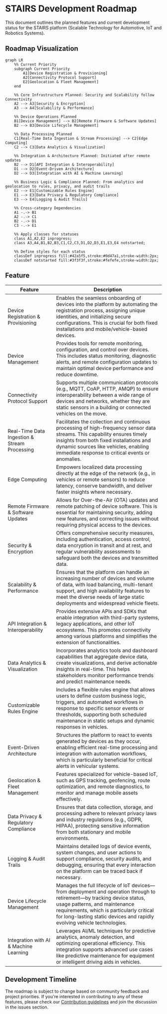 # STAIRS Development Roadmap

This document outlines the planned features and current development status for the STAIRS platform (Scalable Technology for Automotive, IoT and Robotics Systems).

## Roadmap Visualization

```mermaid
graph LR
    %% Current Priority
    subgraph Current Priority
        A1[Device Registration & Provisioning]
        A2[Connectivity Protocol Support]
        E2[Geolocation & Fleet Management]
    end

    %% Core Infrastructure Planned: Security and Scalability follow Connectivity
    A2 --> A3[Security & Encryption]
    A3 --> A4[Scalability & Performance]

    %% Device Operations Planned
    B1[Device Management] --> B2[Remote Firmware & Software Updates]
    B2 --> B3[Device Lifecycle Management]

    %% Data Processing Planned
    C1[Real-Time Data Ingestion & Stream Processing] --> C2[Edge Computing]
    C2 --> C3[Data Analytics & Visualization]

    %% Integration & Architecture Planned: Initiated after remote updates
    B2 --> D1[API Integration & Interoperability]
    D1 --> D2[Event-Driven Architecture]
    D2 --> D3[Integration with AI & Machine Learning]

    %% Business Logic & Compliance Planned: From analytics and geolocation to rules, privacy, and audit trails
    E2 --> E1[Customizable Rules Engine]
    E1 --> E3[Data Privacy & Regulatory Compliance]
    E3 --> E4[Logging & Audit Trails]

    %% Cross-category Dependencies
    A1 -.-> B1
    A2 -.-> C1
    B2 -.-> D1
    C3 -.-> E1

    %% Apply classes for statuses
    class A1,A2,E2 inprogress;
    class A3,A4,B1,B2,B3,C1,C2,C3,D1,D2,D3,E1,E3,E4 notstarted;

    %% Define styles for each status
    classDef inprogress fill:#42a5f5,stroke:#0d47a1,stroke-width:2px;
    classDef notstarted fill:#3f3f3f,stroke:#fefefe,stroke-width:2px;
```

## Feature

| Feature                                      | Description                                                                                                                                                                                                                                                                      |
| -------------------------------------------- | -------------------------------------------------------------------------------------------------------------------------------------------------------------------------------------------------------------------------------------------------------------------------------- |
| Device Registration & Provisioning           | Enables the seamless onboarding of devices into the platform by automating the registration process, assigning unique identities, and initializing secure configurations. This is crucial for both fixed installations and mobile/vehicle-based devices.                         |
| Device Management                            | Provides tools for remote monitoring, configuration, and control over devices. This includes status monitoring, diagnostic alerts, and remote configuration updates to maintain optimal device performance and reduce downtime.                                                  |
| Connectivity Protocol Support                | Supports multiple communication protocols (e.g., MQTT, CoAP, HTTP, AMQP) to ensure interoperability between a wide range of devices and networks, whether they are static sensors in a building or connected vehicles on the move.                                               |
| Real-Time Data Ingestion & Stream Processing | Facilitates the collection and continuous processing of high-frequency sensor data streams. This capability ensures timely insights from both fixed installations and dynamic sources like vehicles, enabling immediate response to critical events or anomalies.                |
| Edge Computing                               | Empowers localized data processing directly at the edge of the network (e.g., in vehicles or remote sensors) to reduce latency, conserve bandwidth, and deliver faster insights where necessary.                                                                                 |
| Remote Firmware & Software Updates           | Allows for Over-the-Air (OTA) updates and remote patching of device software. This is essential for maintaining security, adding new features, and correcting issues without requiring physical access to the devices.                                                           |
| Security & Encryption                        | Offers comprehensive security measures, including authentication, access control, data encryption in transit and at rest, and regular vulnerability assessments to safeguard both the devices and transmitted data.                                                              |
| Scalability & Performance                    | Ensures that the platform can handle an increasing number of devices and volume of data, with load balancing, multi-tenant support, and high availability features to meet the diverse needs of large static deployments and widespread vehicle fleets.                          |
| API Integration & Interoperability           | Provides extensive APIs and SDKs that enable integration with third-party systems, legacy applications, and other IoT ecosystems. This promotes connectivity among various platforms and simplifies the extension of functionalities.                                            |
| Data Analytics & Visualization               | Incorporates analytics tools and dashboard capabilities that aggregate device data, create visualizations, and derive actionable insights in real-time. This helps stakeholders monitor performance trends and predict maintenance needs.                                        |
| Customizable Rules Engine                    | Includes a flexible rules engine that allows users to define custom business logic, triggers, and automated workflows in response to specific sensor events or thresholds, supporting both scheduled maintenance in static setups and dynamic responses in vehicles.             |
| Event-Driven Architecture                    | Structures the platform to react to events generated by devices as they occur, enabling efficient real-time processing and integration with automation workflows, which is particularly beneficial for critical alerts in vehicular systems.                                     |
| Geolocation & Fleet Management               | Features specialized for vehicle-based IoT, such as GPS tracking, geofencing, route optimization, and remote diagnostics, to monitor and manage mobile assets effectively.                                                                                                       |
| Data Privacy & Regulatory Compliance         | Ensures that data collection, storage, and processing adhere to relevant privacy laws and industry regulations (e.g., GDPR, HIPAA), protecting sensitive information from both stationary and mobile environments.                                                               |
| Logging & Audit Trails                       | Maintains detailed logs of device events, system changes, and user actions to support compliance, security audits, and debugging, ensuring that every interaction on the platform can be traced back if necessary.                                                               |
| Device Lifecycle Management                  | Manages the full lifecycle of IoT devices—from deployment and operation through to retirement—by tracking device status, usage patterns, and maintenance requirements, which is particularly critical for long-lasting static devices and rapidly evolving vehicle technologies. |
| Integration with AI & Machine Learning       | Leverages AI/ML techniques for predictive analytics, anomaly detection, and optimizing operational efficiency. This integration supports advanced use cases like predictive maintenance for equipment or intelligent driving aids in vehicles.                                   |

## Development Timeline

The roadmap is subject to change based on community feedback and project priorities. If you're interested in contributing to any of these features, please check our [Contribution guidelines](../CONTRIBUTING.md) and join the discussion in the issues section.
